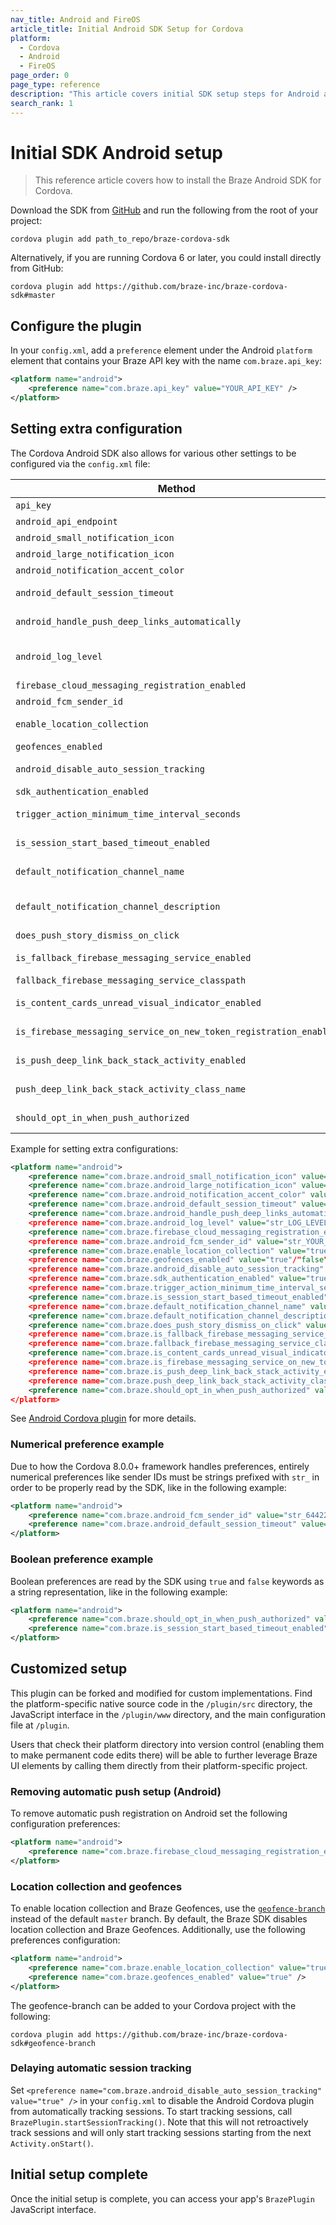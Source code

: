```yaml
---
nav_title: Android and FireOS
article_title: Initial Android SDK Setup for Cordova
platform: 
  - Cordova
  - Android
  - FireOS
page_order: 0
page_type: reference
description: "This article covers initial SDK setup steps for Android and FireOS apps running on Cordova."
search_rank: 1
---
```


# Initial SDK Android setup

> This reference article covers how to install the Braze Android SDK for Cordova. 

Download the SDK from [GitHub][1] and run the following from the root of your project:

```
cordova plugin add path_to_repo/braze-cordova-sdk
```

Alternatively, if you are running Cordova 6 or later, you could install directly from GitHub:

```
cordova plugin add https://github.com/braze-inc/braze-cordova-sdk#master
```

## Configure the plugin

In your `config.xml`, add a `preference` element under the Android `platform` element that contains your Braze API key with the name `com.braze.api_key`:

```xml
<platform name="android">
    <preference name="com.braze.api_key" value="YOUR_API_KEY" />
</platform>
```

## Setting extra configuration

The Cordova Android SDK also allows for various other settings to be configured via the `config.xml` file:

| Method                                         | Description                                                                                                                                            |
| -----------------------------------------------| -------------------------------------------------------------------------------------------------------------------------------------------------------|
| `api_key`                                      | Sets the API key for your application. |
| `android_api_endpoint`                         | Sets the [SDK endpoint]({{site.baseurl}}/api/basics/#endpoints) for your application. |
| `android_small_notification_icon`              | Sets the notification small icon. |
| `android_large_notification_icon`              | Sets the notification large icon. |
| `android_notification_accent_color`            | Sets the notification accent color using a hexadecimal representation. |
| `android_default_session_timeout`              | Sets the Braze session timeout for your application in seconds. Defaults to 10 seconds. |
| `android_handle_push_deep_links_automatically` | Sets whether the Braze SDK should automatically handle push deep links. |
| `android_log_level`                            | Sets the log level for your application. The default log level is 4 and will minimally log info. To enable verbose logging for debugging, use log level 2. |
| `firebase_cloud_messaging_registration_enabled`| Sets whether to use Firebase Cloud Messaging for push notifications. |
| `android_fcm_sender_id`                        | Sets the Firebase Cloud Messaging sender ID. |
| `enable_location_collection`                   | Sets whether the automatic location collection is enabled (if the user permits). |
| `geofences_enabled`                            | Sets whether geofences are enabled. |
| `android_disable_auto_session_tracking`        | Sets whether to disable the Android Cordova plugin from automatically tracking sessions. |
| `sdk_authentication_enabled`                   | Sets whether to enable the [SDK Authentication](https://www.braze.com/docs/developer_guide/platform_wide/sdk_authentication#sdk-authentication) feature. |
| `trigger_action_minimum_time_interval_seconds` | Sets the minimum time interval in seconds between triggers. Defaults to 30 seconds. |
| `is_session_start_based_timeout_enabled`       | Sets whether the session timeout behavior to be based either on session start or session end events. |
| `default_notification_channel_name`            | Sets the user-facing name as seen via `NotificationChannel.getName` for the Braze default `NotificationChannel`. |
| `default_notification_channel_description`     | Sets the user-facing description as seen via `NotificationChannel.getDescription` for the Braze default `NotificationChannel`. |
| `does_push_story_dismiss_on_click`             | Sets whether a Push Story is automatically dismissed when clicked. |
| `is_fallback_firebase_messaging_service_enabled`| Sets whether the use of a fallback Firebase Cloud Messaging Service is enabled. |
| `fallback_firebase_messaging_service_classpath`| Sets the classpath for the fallback Firebase Cloud Messaging Service. |
| `is_content_cards_unread_visual_indicator_enabled`| Sets whether the Content Cards unread visual indication bar is enabled. |
| `is_firebase_messaging_service_on_new_token_registration_enabled`| Sets whether the Braze SDK will automatically register tokens in `com.google.firebase.messaging.FirebaseMessagingService.onNewToken`. |
| `is_push_deep_link_back_stack_activity_enabled` | Sets whether Braze will add an activity to the back stack when automatically following deep links for push. |
| `push_deep_link_back_stack_activity_class_name` | Sets the activity that Braze will add to the back stack when automatically following deep links for push. |
| `should_opt_in_when_push_authorized` | Sets if Braze should automatically opt-in the user when push is authorized. |

Example for setting extra configurations:

```xml
<platform name="android">
    <preference name="com.braze.android_small_notification_icon" value="RESOURCE_ENTRY_NAME_FOR_ICON_DRAWABLE" />
    <preference name="com.braze.android_large_notification_icon" value="RESOURCE_ENTRY_NAME_FOR_ICON_DRAWABLE" />
    <preference name="com.braze.android_notification_accent_color" value="str_ACCENT_COLOR_INTEGER" />
    <preference name="com.braze.android_default_session_timeout" value="str_SESSION_TIMEOUT_INTEGER" />
    <preference name="com.braze.android_handle_push_deep_links_automatically" value="true"/"false" />
    <preference name="com.braze.android_log_level" value="str_LOG_LEVEL_INTEGER" />
    <preference name="com.braze.firebase_cloud_messaging_registration_enabled" value="true"/"false" />
    <preference name="com.braze.android_fcm_sender_id" value="str_YOUR_FCM_SENDER_ID" />
    <preference name="com.braze.enable_location_collection" value="true"/"false" />
    <preference name="com.braze.geofences_enabled" value="true"/"false" />
    <preference name="com.braze.android_disable_auto_session_tracking" value="true"/"false" />
    <preference name="com.braze.sdk_authentication_enabled" value="true"/"false" />
    <preference name="com.braze.trigger_action_minimum_time_interval_seconds" value="str_MINIMUM_INTERVAL_INTEGER" />
    <preference name="com.braze.is_session_start_based_timeout_enabled" value="false"/"true" />
    <preference name="com.braze.default_notification_channel_name" value="DEFAULT_NAME" />
    <preference name="com.braze.default_notification_channel_description" value="DEFAULT_DESCRIPTION" />
    <preference name="com.braze.does_push_story_dismiss_on_click" value="true"/"false" />
    <preference name="com.braze.is_fallback_firebase_messaging_service_enabled" value="true"/"false" />
    <preference name="com.braze.fallback_firebase_messaging_service_classpath" value="FALLBACK_FIREBASE_MESSAGING_CLASSPATH" />
    <preference name="com.braze.is_content_cards_unread_visual_indicator_enabled" value="true"/"false" />
    <preference name="com.braze.is_firebase_messaging_service_on_new_token_registration_enabled" value="true"/"false" />
    <preference name="com.braze.is_push_deep_link_back_stack_activity_enabled" value="true"/"false" />
    <preference name="com.braze.push_deep_link_back_stack_activity_class_name" value="DEEPLINK_BACKSTACK_ACTIVITY_CLASS_NAME" />
    <preference name="com.braze.should_opt_in_when_push_authorized" value="true"/"false" />
</platform>
```

See [Android Cordova plugin][2] for more details.

### Numerical preference example

Due to how the Cordova 8.0.0+ framework handles preferences, entirely numerical preferences like sender IDs must be strings prefixed with `str_` in order to be properly read by the SDK, like in the following example:

```xml
<platform name="android">
    <preference name="com.braze.android_fcm_sender_id" value="str_64422926741" />
    <preference name="com.braze.android_default_session_timeout" value="str_10" />
</platform>
```

### Boolean preference example

Boolean preferences are read by the SDK using `true` and `false` keywords as a string representation, like in the following example:

```xml
<platform name="android">
    <preference name="com.braze.should_opt_in_when_push_authorized" value="true" />
    <preference name="com.braze.is_session_start_based_timeout_enabled" value="false" />
</platform>
```

## Customized setup

This plugin can be forked and modified for custom implementations. Find the platform-specific native source code in the `/plugin/src` directory, the JavaScript interface in the `/plugin/www` directory, and the main configuration file at `/plugin`.

Users that check their platform directory into version control (enabling them to make permanent code edits there) will be able to further leverage Braze UI elements by calling them directly from their platform-specific project.

### Removing automatic push setup (Android)

To remove automatic push registration on Android set the following configuration preferences:

```xml
<platform name="android">
    <preference name="com.braze.firebase_cloud_messaging_registration_enabled" value="false" />
</platform>
```

### Location collection and geofences

To enable location collection and Braze Geofences, use the [`geofence-branch`][3] instead of the default `master` branch. By default, the Braze SDK disables location collection and Braze Geofences. Additionally, use the following preferences configuration:

```xml
<platform name="android">
    <preference name="com.braze.enable_location_collection" value="true" />
    <preference name="com.braze.geofences_enabled" value="true" />
</platform>
```

The geofence-branch can be added to your Cordova project with the following:

```
cordova plugin add https://github.com/braze-inc/braze-cordova-sdk#geofence-branch
```

### Delaying automatic session tracking

Set `<preference name="com.braze.android_disable_auto_session_tracking" value="true" />` in your `config.xml` to disable the Android Cordova plugin from automatically tracking sessions. To start tracking sessions, call `BrazePlugin.startSessionTracking()`. Note that this will not retroactively track sessions and will only start tracking sessions starting from the next `Activity.onStart()`.

## Initial setup complete

Once the initial setup is complete, you can access your app's `BrazePlugin` JavaScript interface.

[1]: https://github.com/braze-inc/braze-cordova-sdk
[2]: https://github.com/braze-inc/braze-cordova-sdk/blob/master/src/android/BrazePlugin.kt
[3]: https://github.com/braze-inc/braze-cordova-sdk/tree/geofence-branch
